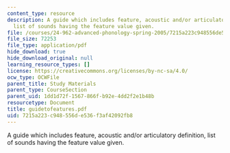 ```yaml
---
content_type: resource
description: A guide which includes feature, acoustic and/or articulatory definition,
  list of sounds having the feature value given.
file: /courses/24-962-advanced-phonology-spring-2005/7215a223c948556de536f3af42092fb8_guidetofeatures.pdf
file_size: 72253
file_type: application/pdf
hide_download: true
hide_download_original: null
learning_resource_types: []
license: https://creativecommons.org/licenses/by-nc-sa/4.0/
ocw_type: OCWFile
parent_title: Study Materials
parent_type: CourseSection
parent_uid: 1dd1d72f-1567-866f-b92e-4dd2f2e1b48b
resourcetype: Document
title: guidetofeatures.pdf
uid: 7215a223-c948-556d-e536-f3af42092fb8
---
```

A guide which includes feature, acoustic and/or articulatory definition, list of sounds having the feature value given.